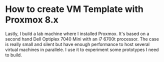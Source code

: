 # How to create VM Template with Proxmox 8.x

Lastly, I build a lab machine where I installed Proxmox. It's based on a second hand Dell Optiplex 7040 Mini with an i7 6700t processor.
The case is really small and silent but have enough performance to host several virtual machines in parallele.
I use it to experiment some prototypes I need to build.

